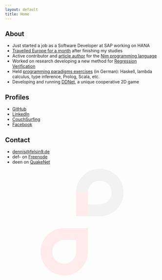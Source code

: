 ```yaml
---
layout: default
title: Home
---
```

## About

- Just started a job as a Software Developer at SAP working on HANA
- [Travelled Europe for a month](https://hookrace.net/blog/travel-europe-3/) after finishing my studies
- Active contributor and [article author](https://hookrace.net/) for the [Nim programming language](http://nim-lang.org/)
- Worked on research developing a new method for [Regression Verification](research/#automating-regression-verification)
- Held [programming paradigms exercises](http://www.student.kit.edu/~ubcqr/2014w/uebung_pp/) (in German): Haskell, lambda calculus, type inference, Prolog, Scala, etc.
- Developing and running [DDNet](https://ddnet.tw/), a unique cooperative 2D game

## Profiles

- [GitHub](https://github.com/def-)
- [LinkedIn](https://www.linkedin.com/in/defelsing)
- [CouchSurfing](https://www.couchsurfing.com/people/dennis-felsing)
- [Facebook](https://www.facebook.com/defelsing)

## Contact

- [dennis@felsin9.de](mailto:dennis@felsin9.de)
- def- on [Freenode](irc://irc.quakenet.org:6667/)
- deen on [QuakeNet](irc://irc.freenode.net:6667/)

<div style="text-align:center"><svg xmlns="http://www.w3.org/2000/svg" version="1" height="350" width="272.222"><g><path d="M194.5 0c-42.946 0-77.8 34.854-77.8 77.8v77.8h77.8c42.946 0 77.8-34.854 77.8-77.8s-34.854-77.8-77.8-77.8zm0 38.9c21.473 0 38.9 17.427 38.9 38.9s-17.427 38.9-38.9 38.9h-38.9v-38.9c0-21.473 17.427-38.9 38.9-38.9z" fill="#ffebeb"/><path d="M77.8 350.1c42.946 0 77.8-34.854 77.8-77.8v-77.8h-77.8c-42.946 0-77.8 34.854-77.8 77.8s34.854 77.8 77.8 77.8zm0-38.9c-21.473 0-38.9-17.427-38.9-38.9s17.427-38.9 38.9-38.9h38.9v38.9c0 21.473-17.427 38.9-38.9 38.9z" fill="#ffebeb"/><path d="M194.5 0c-42.918 0-77.755 34.811-77.798 77.719h38.897v77.881h38.902c42.946 0 77.8-34.854 77.8-77.8s-34.854-77.8-77.8-77.8zm0 38.9c21.473 0 38.9 17.427 38.9 38.9s-17.427 38.9-38.9 38.9h-38.9v-38.9c0-21.473 17.427-38.9 38.9-38.9z" fill="#f2f2f2"/></g></svg></div>
